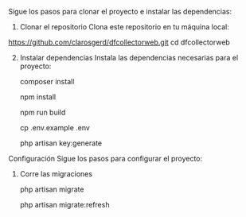 Sigue los pasos para clonar el proyecto e instalar las dependencias:

1. Clonar el repositorio
Clona este repositorio en tu máquina local:

https://github.com/clarosgerd/dfcollectorweb.git
cd dfcollectorweb

2. Instalar dependencias
Instala las dependencias necesarias para el proyecto:

    composer install
   
    npm install
   
    npm run build
   
    cp .env.example .env
   
    php artisan key:generate

Configuración
Sigue los pasos para configurar el proyecto:

1. Corre las migraciones

   php artisan migrate
   
   php artisan migrate:refresh




